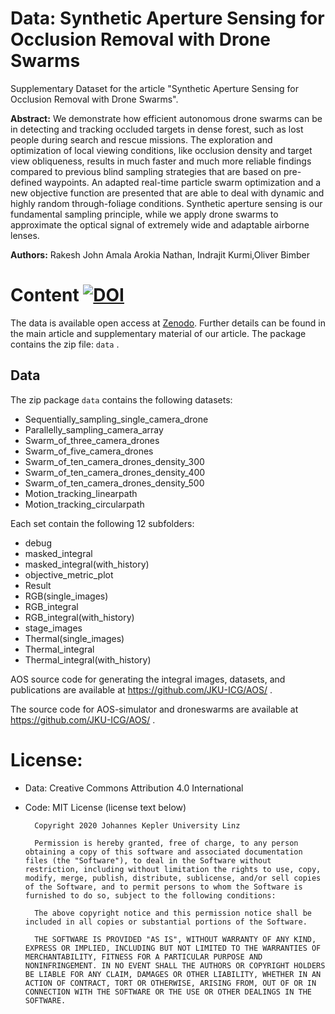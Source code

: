 Data: Synthetic Aperture Sensing for Occlusion Removal with Drone Swarms
====================================================================
Supplementary Dataset for the article "Synthetic Aperture Sensing for Occlusion Removal with Drone Swarms".

**Abstract:**
We demonstrate how efficient autonomous drone swarms can be in detecting and tracking occluded targets in dense forest, such as lost people during search and rescue missions. The exploration and optimization of local viewing conditions, like occlusion density and target view obliqueness, results in much faster and much more reliable findings compared to previous blind sampling strategies that are based on pre-defined waypoints. An adapted real-time particle swarm optimization and a new objective function are presented that are able to deal with dynamic and highly random through-foliage conditions. Synthetic aperture sensing is our fundamental sampling principle, while we apply drone swarms to approximate the optical signal of extremely wide and adaptable airborne lenses.

**Authors:** Rakesh John Amala Arokia Nathan, Indrajit Kurmi,Oliver Bimber

# Content [![DOI](https://zenodo.org/badge/DOI/10.5281/zenodo.5680949.svg)](https://doi.org/10.5281/zenodo.5680949)

The data is available open access at [Zenodo](https://doi.org/10.5281/zenodo.5680949). Further details can be found in the main article and supplementary material of our article.
The package contains the zip file: `data` .



## Data

The zip package `data` contains the following datasets: 

* Sequentially_sampling_single_camera_drone
* Parallelly_sampling_camera_array
* Swarm_of_three_camera_drones
* Swarm_of_five_camera_drones
* Swarm_of_ten_camera_drones_density_300
* Swarm_of_ten_camera_drones_density_400
* Swarm_of_ten_camera_drones_density_500
* Motion_tracking_linearpath
* Motion_tracking_circularpath

Each set contain the following 12 subfolders:

* debug
* masked_integral 
* masked_integral(with_history)
* objective_metric_plot
* Result
* RGB(single_images)
* RGB_integral
* RGB_integral(with_history)
* stage_images
* Thermal(single_images)
* Thermal_integral
* Thermal_integral(with_history)
 


AOS source code for generating the integral images, datasets, and publications are available at https://github.com/JKU-ICG/AOS/ .

The source code for AOS-simulator and droneswarms are available at https://github.com/JKU-ICG/AOS/ .



# License:
* Data: Creative Commons Attribution 4.0 International
* Code: MIT License (license text below)
    
        Copyright 2020 Johannes Kepler University Linz

        Permission is hereby granted, free of charge, to any person obtaining a copy of this software and associated documentation files (the "Software"), to deal in the Software without restriction, including without limitation the rights to use, copy, modify, merge, publish, distribute, sublicense, and/or sell copies of the Software, and to permit persons to whom the Software is furnished to do so, subject to the following conditions:

        The above copyright notice and this permission notice shall be included in all copies or substantial portions of the Software.

        THE SOFTWARE IS PROVIDED "AS IS", WITHOUT WARRANTY OF ANY KIND, EXPRESS OR IMPLIED, INCLUDING BUT NOT LIMITED TO THE WARRANTIES OF MERCHANTABILITY, FITNESS FOR A PARTICULAR PURPOSE AND NONINFRINGEMENT. IN NO EVENT SHALL THE AUTHORS OR COPYRIGHT HOLDERS BE LIABLE FOR ANY CLAIM, DAMAGES OR OTHER LIABILITY, WHETHER IN AN ACTION OF CONTRACT, TORT OR OTHERWISE, ARISING FROM, OUT OF OR IN CONNECTION WITH THE SOFTWARE OR THE USE OR OTHER DEALINGS IN THE SOFTWARE.